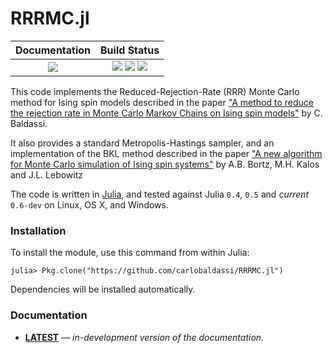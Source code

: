 # RRRMC.jl

| **Documentation**                       | **Build Status**                                                                                |
|:---------------------------------------:|:-----------------------------------------------------------------------------------------------:|
| [![][docs-latest-img]][docs-latest-url] | [![][travis-img]][travis-url] [![][appveyor-img]][appveyor-url] [![][codecov-img]][codecov-url] |

This code implements the Reduced-Rejection-Rate (RRR) Monte Carlo method for Ising spin models described in the paper
["A method to reduce the rejection rate in Monte Carlo Markov Chains on Ising spin models"][RRRpaper] by C. Baldassi.

It also provides a standard Metropolis-Hastings sampler, and an implementation of the BKL method described in the paper
["A new algorithm for Monte Carlo simulation of Ising spin systems"][BKLpaper] by A.B. Bortz, M.H. Kalos and J.L. Lebowitz

The code is written in [Julia], and tested against Julia `0.4`, `0.5` and *current* `0.6-dev` on Linux, OS X, and Windows.

### Installation

To install the module, use this command from within Julia:

```
julia> Pkg.clone("https://github.com/carlobaldassi/RRRMC.jl")
```

Dependencies will be installed automatically.

### Documentation

- [**LATEST**][docs-latest-url] &mdash; *in-development version of the documentation.*

[Julia]: http://julialang.org
[RRRpaper]: http://arxiv.org/abs/1608.05899
[BKLpaper]: http://www.sciencedirect.com/science/article/pii/0021999175900601

[docs-latest-img]: https://img.shields.io/badge/docs-latest-blue.svg
[docs-latest-url]: https://carlobaldassi.github.io/RRRMC.jl/latest

[travis-img]: https://travis-ci.org/carlobaldassi/RRRMC.jl.svg?branch=master
[travis-url]: https://travis-ci.org/carlobaldassi/RRRMC.jl

[appveyor-img]: https://ci.appveyor.com/api/projects/status/bq8jj4u0dx6x6xm1/branch/master?svg=true
[appveyor-url]: https://ci.appveyor.com/project/carlobaldassi/rrrmc-jl/branch/master

[codecov-img]: https://codecov.io/gh/carlobaldassi/RRRMC.jl/branch/master/graph/badge.svg
[codecov-url]: https://codecov.io/gh/carlobaldassi/RRRMC.jl
